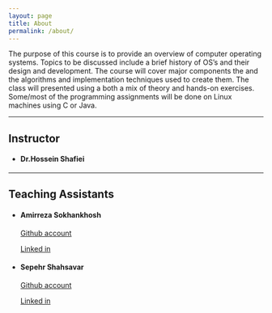 ```yaml
---
layout: page
title: About
permalink: /about/
---
```


The purpose of this course is to provide an overview of computer operating systems. Topics to be discussed include a brief history of OS’s and their design and development. The course will cover major components the and the algorithms and implementation techniques used to create them. The class will presented using a both a mix of theory and hands-on exercises. Some/most of the programming assignments will be done on Linux machines using C or Java.

---
## Instructor 
- #### Dr.Hossein Shafiei

--- 

## Teaching Assistants

- #### Amirreza Sokhankhosh
    [Github account](https://github.com/amirrezasokhankhosh)

    [Linked in](https://www.linkedin.com/in/amirreza-sokhankhosh-9b91901a8/)

- #### Sepehr Shahsavar
    [Github account](https://github.com/SepehrShahsavar)
    
    [Linked in](https://www.linkedin.com/in/sepehr-shahsavar-5884a6187/)
